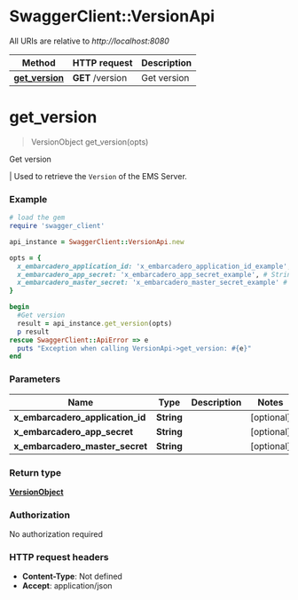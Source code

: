# SwaggerClient::VersionApi

All URIs are relative to *http://localhost:8080*

Method | HTTP request | Description
------------- | ------------- | -------------
[**get_version**](VersionApi.md#get_version) | **GET** /version | Get version


# **get_version**
> VersionObject get_version(opts)

Get version

 |      Used to retrieve the `Version` of the EMS Server.

### Example
```ruby
# load the gem
require 'swagger_client'

api_instance = SwaggerClient::VersionApi.new

opts = { 
  x_embarcadero_application_id: 'x_embarcadero_application_id_example', # String | 
  x_embarcadero_app_secret: 'x_embarcadero_app_secret_example', # String | 
  x_embarcadero_master_secret: 'x_embarcadero_master_secret_example' # String | 
}

begin
  #Get version
  result = api_instance.get_version(opts)
  p result
rescue SwaggerClient::ApiError => e
  puts "Exception when calling VersionApi->get_version: #{e}"
end
```

### Parameters

Name | Type | Description  | Notes
------------- | ------------- | ------------- | -------------
 **x_embarcadero_application_id** | **String**|  | [optional] 
 **x_embarcadero_app_secret** | **String**|  | [optional] 
 **x_embarcadero_master_secret** | **String**|  | [optional] 

### Return type

[**VersionObject**](VersionObject.md)

### Authorization

No authorization required

### HTTP request headers

 - **Content-Type**: Not defined
 - **Accept**: application/json



